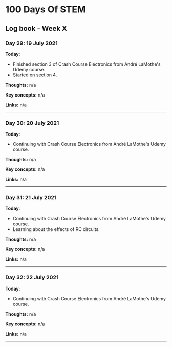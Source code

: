 # 100 Days Of STEM

## Log book - Week X

### Day 29: 19 July 2021

**Today**: 

* Finished section 3 of Crash Course Electronics from André LaMothe's Udemy course.
* Started on section 4.

**Thoughts:** n/a

**Key concepts:** n/a

**Links:** n/a

---

### Day 30: 20 July 2021

**Today**: 

* Continuing with Crash Course Electronics from André LaMothe's Udemy course.

**Thoughts:** n/a

**Key concepts:** n/a

**Links:** n/a

---

### Day 31: 21 July 2021

**Today**: 

* Continuing with Crash Course Electronics from André LaMothe's Udemy course.
* Learning about the effects of RC circuits.

**Thoughts:** n/a

**Key concepts:** n/a

**Links:** n/a

---

### Day 32: 22 July 2021

**Today**: 

* Continuing with Crash Course Electronics from André LaMothe's Udemy course.

**Thoughts:** n/a

**Key concepts:** n/a

**Links:** n/a

---
